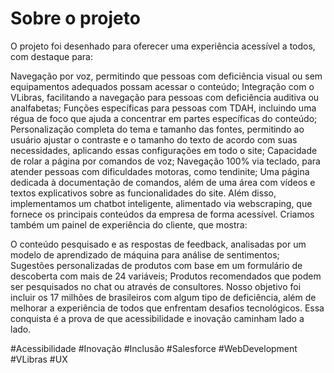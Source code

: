 # Sobre o projeto

O projeto foi desenhado para oferecer uma experiência acessível a todos, com destaque para:

Navegação por voz, permitindo que pessoas com deficiência visual ou sem equipamentos adequados possam acessar o conteúdo;
Integração com o VLibras, facilitando a navegação para pessoas com deficiência auditiva ou analfabetas;
Funções específicas para pessoas com TDAH, incluindo uma régua de foco que ajuda a concentrar em partes específicas do conteúdo;
Personalização completa do tema e tamanho das fontes, permitindo ao usuário ajustar o contraste e o tamanho do texto de acordo com suas necessidades, aplicando essas configurações em todo o site;
Capacidade de rolar a página por comandos de voz;
Navegação 100% via teclado, para atender pessoas com dificuldades motoras, como tendinite;
Uma página dedicada à documentação de comandos, além de uma área com vídeos e textos explicativos sobre as funcionalidades do site.
Além disso, implementamos um chatbot inteligente, alimentado via webscraping, que fornece os principais conteúdos da empresa de forma acessível. Criamos também um painel de experiência do cliente, que mostra:

O conteúdo pesquisado e as respostas de feedback, analisadas por um modelo de aprendizado de máquina para análise de sentimentos;
Sugestões personalizadas de produtos com base em um formulário de descoberta com mais de 24 variáveis;
Produtos recomendados que podem ser pesquisados no chat ou através de consultores.
Nosso objetivo foi incluir os 17 milhões de brasileiros com algum tipo de deficiência, além de melhorar a experiência de todos que enfrentam desafios tecnológicos. Essa conquista é a prova de que acessibilidade e inovação caminham lado a lado.

#Acessibilidade #Inovação #Inclusão #Salesforce #WebDevelopment #VLibras #UX






